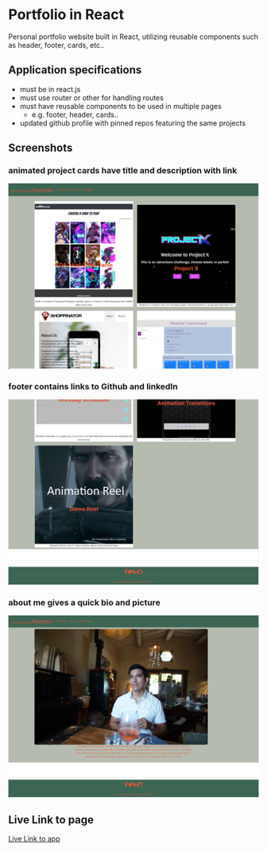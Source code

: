 # Portfolio in React
Personal portfolio website built in React, utilizing reusable components such as header, footer, cards, etc..


## Application specifications
- must be in react.js
- must use router or other for handling routes
- must have reusable components to be used in multiple pages
    - e.g. footer, header, cards..
- updated github profile with pinned repos featuring the same projects

## Screenshots

### animated project cards have title and description with link
![Main Page](./assets/ss1.png)

### footer contains links to Github and linkedIn
![Footer Section](./assets/ss2.png)

### about me gives a quick bio and picture
![About Me](./assets/ss3.png)

## Live Link to page
[Live Link to app](https://ernesturzua.github.io/react-portfolio/)

